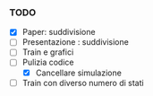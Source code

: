 ### TODO
- [X] Paper: suddivisione 
- [ ] Presentazione : suddivisione
- [ ] Train e grafici 
- [ ] Pulizia codice
    - [X] Cancellare simulazione
- [ ] Train con diverso numero di stati